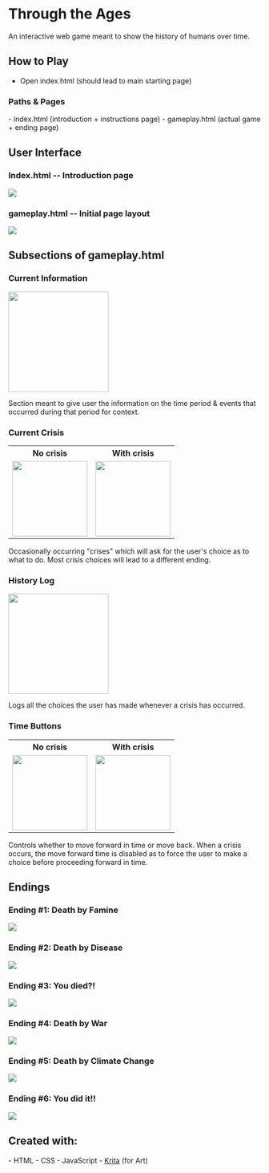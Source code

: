 <h1>Through the Ages</h1>
An interactive web game meant to show the history of humans over time.

<h2>How to Play</h2>

- Open index.html (should lead to main starting page)

<h3>Paths & Pages</h3>
- index.html (introduction + instructions page)
- gameplay.html (actual game + ending page)

<h2>User Interface</h2>
<h3>Index.html -- Introduction page</h3>
<img src="images/index-ss.png">

<h3>gameplay.html -- Initial page layout</h3>
<img src="images/gameplay-ss.png">

<h2>Subsections of gameplay.html</h2>
<h3>Current Information</h3>
<img src="images/current-info.png" style="width: 200px;">
<p>Section meant to give user the information on the time period & events that occurred during that period for context.</p>

<h3>Current Crisis</h3>
<table>
    <tr>
        <th>No crisis</th>
        <th>With crisis</th>
    </tr>
    <tr>
        <td><img src="images/no-current-crisis.png" style="width: 150px;"></td>
        <td><img src="images/with-current-crisis.png" style="width: 150px;"></td>
    </tr>
</table>
<p>Occasionally occurring "crises" which will ask for the user's choice as to what to do. Most crisis choices will lead to a different ending.</p>

<h3>History Log</h3>
<img src="images/history.png" style="width: 200px;">
<p>Logs all the choices the user has made whenever a crisis has occurred.</p>

<h3>Time Buttons</h3>
<table>
    <tr>
        <th>No crisis</th>
        <th>With crisis</th>
    </tr>
    <tr>
        <td><img src="images/no-timeBtn.png" style="width: 150px;"></td>
        <td><img src="images/with-timeBtn.png" style="width: 150px;"></td>
    </tr>
</table>
<p>Controls whether to move forward in time or move back. When a crisis occurs, the move forward time is disabled as to force the user to make a choice before proceeding forward in time.</p>

<h2>Endings</h2>

<h3>Ending #1: Death by Famine</h3>
<img src="images/ending1.png">

<h3>Ending #2: Death by Disease</h3>
<img src="images/ending2.png">

<h3>Ending #3: You died?!</h3>
<img src="images/ending3.png">

<h3>Ending #4: Death by War</h3>
<img src="images/ending4.png">

<h3>Ending #5: Death by Climate Change</h3>
<img src="images/ending5.png">

<h3>Ending #6: You did it!!</h3>
<img src="images/ending6.png">

<h2>Created with:</h2>
- HTML
- CSS
- JavaScript
- <a href="https://krita.org/en/">Krita</a> (for Art)